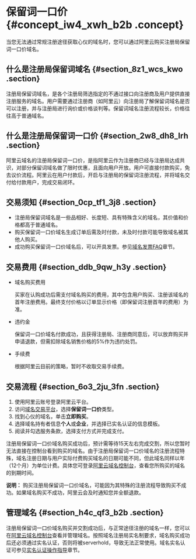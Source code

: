# 保留词一口价 {#concept_iw4_xwh_b2b .concept}

当您无法通过常规注册途径获取心仪的域名时，您可以通过阿里云购买注册局保留词一口价域名。

## 什么是注册局保留词域名 {#section_8z1_wcs_kwo .section}

注册局保留词域名，是各个注册局筛选指定的不通过接口向注册商及用户提供直接注册服务的域名。用户需要通过注册商（如阿里云）向注册局了解保留词域名是否可以注册，并与注册局进行询价或价格谈判等。保留词域名注册流程较长，价格往往高于普通域名。

## 什么是注册局保留词一口价 {#section_2w8_dh8_lrh .section}

阿里云域名的注册局保留词一口价，是指阿里云作为注册商已经与注册局达成共识，对部分保留词域名做了限时优惠，且面向用户开放。用户可直接付款购买，免去议价流程。阿里云在用户付款后，开启与注册局的保留词注册流程，并将域名交付给付款用户，完成交易闭环。

## 交易须知 {#section_0cp_tf1_3j8 .section}

-   注册局保留词域名是一些品相好、长度短、具有特殊含义的域名，其价值和价格都高于普通域名。
-   购买保留词一口价域名生成订单后需及时付款，未及时付款可能导致域名被其他人购买。
-   成功购买保留词一口价域名后，可以开具发票。参见[域名发票FAQ](../../../../cn.zh-CN/常见问题/支付发票类问题/域名发票FAQ.md#)章节。

## 交易费用 {#section_ddb_9qw_h3y .section}

-   域名购买费用

    买家在认购成功后需支付域名购买的费用，其中包含用户购买、注册该域名的首年注册费用。最终支付价格以订单显示价格（即保留词注册首年的费用）为准。

-   违约金

    保留词一口价域名付款成功，且获得注册局、注册商同意后，可以放弃购买并申请退款，但需扣除域名销售价格的5%作为违约处罚。

-   手续费

    根据阿里云目前的策略，暂时不收取交易手续费。


## 交易流程 {#section_6o3_2ju_3fn .section}

1.  使用阿里云账号登录阿里云平台。
2.  访问[域名交易平台](https://mi.aliyun.com/)，选择**保留词一口价**类型。
3.  找到心仪的域名，单击**立即购买**。
4.  选择域名持有者信息**个人**或**企业**，并选择已实名认证的信息模板。
5.  阅读并勾选服务条款，选择支付方式并完成支付。

注册局保留词一口价域名购买成功后，预计需等待15天左右完成交割，所以您暂时无法直接在控制台看到购买的域名。由于注册局保留词一口价域名的注册流程特殊，域名注册日期与用户实际付费购买域名的日期可能不同，但此域名同样以年（12个月）为单位计费。具体您可登录[阿里云域名控制台](https://netcn.console.aliyun.com/core/domain/list)，查看您所购买的域名的到期时间。

**说明：** 购买注册局保留词一口价域名，可能因为其特殊的注册流程导致购买不成功。如果域名购买不成功，阿里云会及时通知您并全额退款。

## 管理域名 {#section_h4c_qf3_b2b .section}

注册局保留词一口价域名购买并交割成功后，与正常途径注册的域名一样，您可以在[阿里云域名控制台](https://netcn.console.aliyun.com/core/domain/list)查看并管理域名。按照域名注册局实名制要求，域名购买成功后还必须通过实名认证，否则将被serverhold，导致无法正常使用。域名实名认证可参见[实名认证操作指导](../../../../cn.zh-CN/域名实名认证/域名实名认证概述.md#section_zqh_bgy_ggb)章节。

